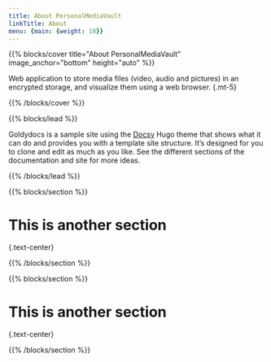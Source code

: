 ```yaml
---
title: About PersonalMediaVault
linkTitle: About
menu: {main: {weight: 10}}
---
```


{{% blocks/cover title="About PersonalMediaVault" image_anchor="bottom" height="auto" %}}

Web application to store media files (video, audio and pictures) in an encrypted storage, and visualize them using a web browser.
{.mt-5}

{{% /blocks/cover %}}

{{% blocks/lead %}}

Goldydocs is a sample site using the [Docsy](https://github.com/google/docsy)
Hugo theme that shows what it can do and provides you with a template site
structure. It’s designed for you to clone and edit as much as you like. See the
different sections of the documentation and site for more ideas.

{{% /blocks/lead %}}

{{% blocks/section %}}

# This is another section
{.text-center}

{{% /blocks/section %}}

{{% blocks/section %}}

# This is another section
{.text-center}

{{% /blocks/section %}}